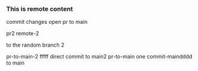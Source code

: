 ### This is remote content
commit
changes
open pr to main


pr2
remote-2

to the random branch 2

pr-to-main-2
fffff
direct commit to
main2
pr-to-main
one
commit-maindddd
to main
